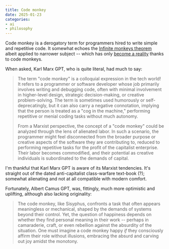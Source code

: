 ```yaml
---
title: Code monkey
date: 2025-01-23
categories:
- ai
- philosophy
---
```


Code monkey is a derogatory term for programmers hired to write simple and
repetitive code. It somewhat echoes the [Infinite monkeys theorem][1] albeit
applied to narrower subject -- which has only [become a reality][2] thanks to
code monkeys.

When asked, Karl Marx GPT, who is quite literal, had much to say:

> The term "code monkey" is a colloquial expression in the tech world!  It
> refers to a programmer or software developer whose job primarily involves
> writing and debugging code, often with minimal involvement in higher-level
> design, strategic decision-making, or creative problem-solving. The term is
> sometimes used humorously or self-deprecatingly, but it can also carry a
> negative connotation, implying that the person is treated as a "cog in the
> machine," performing repetitive or menial coding tasks without much autonomy.
> 
> From a Marxist perspective, the concept of a "code monkey" could be analyzed
> through the lens of alienated labor. In such a scenario, the programmer might
> feel disconnected from the broader purpose or creative aspects of the
> software they are contributing to, reduced to performing repetitive tasks for
> the profit of the capitalist enterprise. Their labor becomes commodified, and
> their potential as creative individuals is subordinated to the demands of
> capital.

I'm thankful that Karl Marx GPT is aware of its Marxist tendencies. It's
straight out of the dated anti-capitalist class-warfare text-book (?);
somewhat alienating and not at all compatible with modern comfort.

Fortunately, Albert Camus GPT, was, fittingly, much more optimistic and
uplifting, although also lacking originality:

> The code monkey, like Sisyphus, confronts a task that often appears
> meaningless or mechanical, shaped by the demands of systems beyond their
> control. Yet, the question of happiness depends on whether they find personal
> meaning in their work -- perhaps in camaraderie, craft, or even rebellion
> against the absurdity of the situation. One must imagine a code monkey happy
> *if* they consciously affirm their role without illusions, embracing the
> absurd and carving out joy amidst the monotony.

[1]: https://en.wikipedia.org/wiki/Infinite_monkey_theorem
[2]: https://libraryofbabel.info
